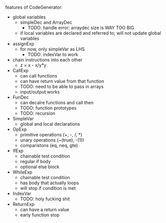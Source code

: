 features of CodeGenerator:
  - global variables
    - simpleDec and ArrayDec
      - TODO: handle error: arraydec size is WAY TOO BIG
    - if local variables are declared and referred to; will not update global variables
  - assignExp
    - for now, only simpleVar as LHS
      - TODO: indexVar to work
  - chain instructions into each other
    - z = x - x/y*y
  - CallExp
    - can call functions
    - can have return value from that function
    - TODO: need to be able to pass in arrays
    - input/output works
  - FunDec
    - can decalre functions and call then
    - TODO: function prototypes
    - TODO: recursion
  - SimpleVar
    - global and local declarations
  - OpExp
    - primitive operations (+, -, /, *)
    - unary operations (~(true), -(1))
    - comparistons (eq, neq, gte)
  - IfExp
    - chainable test condition
    - regular if body
    - optional else block
  - WhileExp
    - chainable test condition
    - has body that actually loops
    - will stop if condition is met
  - IndexVar
    - TODO: holy fucking shit
  - ReturnExp
    - can have a return value
    - early function stop